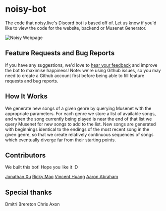# noisy-bot

The code that noisy.live's Discord bot is based off of. Let us know if you'd like to view the code for the website, backend or Musenet Generator.

![Noisy Webpage](https://i.ibb.co/mvp2BF3/pog.png)

## Feature Requests and Bug Reports
If you have any suggestions, we'd love to [hear your feedback](https://github.com/JonathanXu1/noisy-bot/issues/new/choose) and improve the bot to maximise happiness! Note: we're using Github issues, so you may need to create a Github account first before being able to fill feature requests and bug reports.

## How It Works

We generate new songs of a given genre by querying Musenet with the appropriate parameters. For each genre we store a list of available songs, and when the song currently being played is near the end of that list we query Musenet for new songs to add to the list. New songs are generated with beginnings identical to the endings of the most recent song in the given genre, so that we create relatively continuous sequences of songs which eventually diverge far from their starting points.

## Contributors

We built this bot! Hope you like it :D

[Jonathan Xu](https://github.com/JonathanXu1)
[Ricky Mao](https://github.com/rickrm)
[Vincent Huang](https://github.com/vincenthuang75025)
[Aaron Abraham](https://github.com/aaronabraham311)

## Special thanks
Dmitri Brereton
Chris Axon

<!-- ## Local development

When running locally, make sure that the Heroku instance (production) is not running:

```
heroku ps:scale worker=0 -a noisy-bot
```

Now you can run the bot locally. To do so, you need to get the `.env` file from one of the project contributors. After, you can run the bot locally and it will be live on localhost:3002. The env file contains the bot token for Noisy-test. The token for production Noisy is on Heroku, and it is used by builds to Github master branch.

```
yarn
heroku local
```

Remember to bring the Heroku worker instance back up after local development:

```
heroku ps:scale worker=1 -a noisy-bot
``` -->
